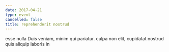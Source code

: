 ```yaml
---
date: 2017-04-21
type: event
cancelled: false
title: reprehenderit nostrud
---
```

esse nulla Duis veniam, minim qui pariatur. culpa non elit, cupidatat nostrud quis aliquip laboris in